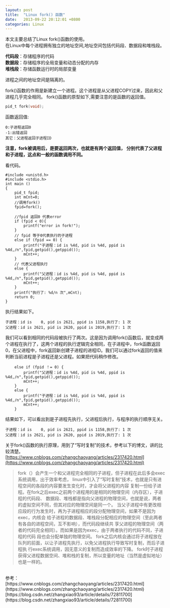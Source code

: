 ```yaml
---
layout: post
title:  "Linux fork() 函数"
date:   2013-09-22 20:12:01 +0800
categories: Linux
---
```

本文主要总结了Linux fork()函数的使用。<br>
在Linux中每个进程拥有独立的地址空间,地址空间包括代码段、数据段和堆栈段。<br>

**代码段**：存储程序的代码<br>
**数据段**：存储程序的全局变量和动态分配的内存<br>
**堆栈段**：存储函数运行时的局部变量<br>

进程之间的地址空间是隔离的。

fork()函数的作用是新建立一个进程。这个进程是从父进程COPY过来，因此和父进程几乎完全相同。
fork()函数的原型如下,需要注意的是函数的返回值。
```c
pid_t fork(void);
```
函数返回值:
```
0:子进程返回0
-1:出错返回
其它：父进程返回子进程ID
```
**注意，fork被调用后，是要返回两次，也就是有两个返回值，**
**分别代表了父进程和子进程，这点和一般的函数调用不同。**

看代码。
```
#include <unistd.h>  
#include <stdio.h>   
int main ()   
{   
    pid_t fpid; 
    int mCnt=0; 
    //调用fork()
    fpid=fork();
 
    //fpid 返回0 代表error
    if (fpid < 0){   
        printf("error in fork!"); 
    }  
    // fpid 等于0代表执行的子进程
    else if (fpid == 0) {  
        printf("子进程：id is %4d, pid is %4d, ppid is %4d,/n",fpid,getpid(),getppid());   
        mCnt++;  
    }  
    // 代表父进程执行
    else {  
        printf("父进程：id is %4d, pid is %4d, ppid is %4d,/n",fpid,getpid(),getppid());   
        mCnt++;  
    }  
    printf("执行了: %d/n 次",mCnt);  
    return 0;     
} 
```
执行结果如下。

```
子进程：id is    0, pid is 2621, ppid is 1158,执行了: 1 次
父进程：id is 2621, pid is 2620, ppid is 2019,执行了: 1 次

```
我们可以看到相同的代码段被执行了两次。这是因为调用fork()函数后，就变成两个进程在执行了，这两个进程的执行逻辑完全相同，在子进程中，fork函数返回0，在父进程中，fork返回新创建子进程的进程ID。我们可以通过fork返回的值来判断当前进程是子进程还是父进程。如果把代码稍作修改。
```
    else if (fpid ！= 0) {  
        printf("父进程：id is %4d, pid is %4d, ppid is %4d,/n",fpid,getpid(),getppid());   
        mCnt++;  
    }  
    else {  
        printf("子进程：id is %4d, pid is %4d, ppid is %4d,/n",fpid,getpid(),getppid());   
        mCnt++;  
    } 
```
结果如下，可以看出到是子进程先执行，父进程后执行，与程序的执行顺序无关。
```
子进程：id is    0, pid is 2621, ppid is 1158,执行了: 1 次
父进程：id is 2621, pid is 2620, ppid is 2019,执行了: 1 次
```
关于fork()函数的执行原理，用到了“写时复制”的技术，参考以下的博文，讲的比较清楚。<br>
[https://www.cnblogs.com/zhangchaoyang/articles/2317420.html](https://www.cnblogs.com/zhangchaoyang/articles/2317420.html)




> fork（）会产生一个和父进程完全相同的子进程，但子进程在此后多会exec系统调用，出于效率考虑，
linux中引入了“写时复制“技术，也就是只有进程空间的各段的内容要发生变化时，才会将父进程的内容
复制一份给子进程。在fork之后exec之前两个进程用的是相同的物理空间（内存区），子进程的代码段、
数据段、堆栈都是指向父进程的物理空间，也就是说，两者的虚拟空间不同，但其对应的物理空间是同一个。
当父子进程中有更改相应段的行为发生时，再为子进程相应的段分配物理空间，如果不是因为exec，内核会
给子进程的数据段、堆栈段分配相应的物理空间（至此两者有各自的进程空间，互不影响），而代码段继续共
享父进程的物理空间（两者的代码完全相同）。而如果是因为exec，由于两者执行的代码不同，子进程的代码
段也会分配单独的物理空间。
fork之后内核会通过将子进程放在队列的前面，以让子进程先执行，以免父进程执行导致写时复制，而后子进程执
行exec系统调用，因无意义的复制而造成效率的下降。
fork时子进程获得父进程数据空间、堆和栈的复制，所以变量的地址（当然是虚拟地址）也是一样的。

<br>
参考：<br>
[https://www.cnblogs.com/zhangchaoyang/articles/2317420.html](https://www.cnblogs.com/zhangchaoyang/articles/2317420.html)
[https://blog.csdn.net/zhangxiao93/article/details/72811700](https://blog.csdn.net/zhangxiao93/article/details/72811700)
<br>
